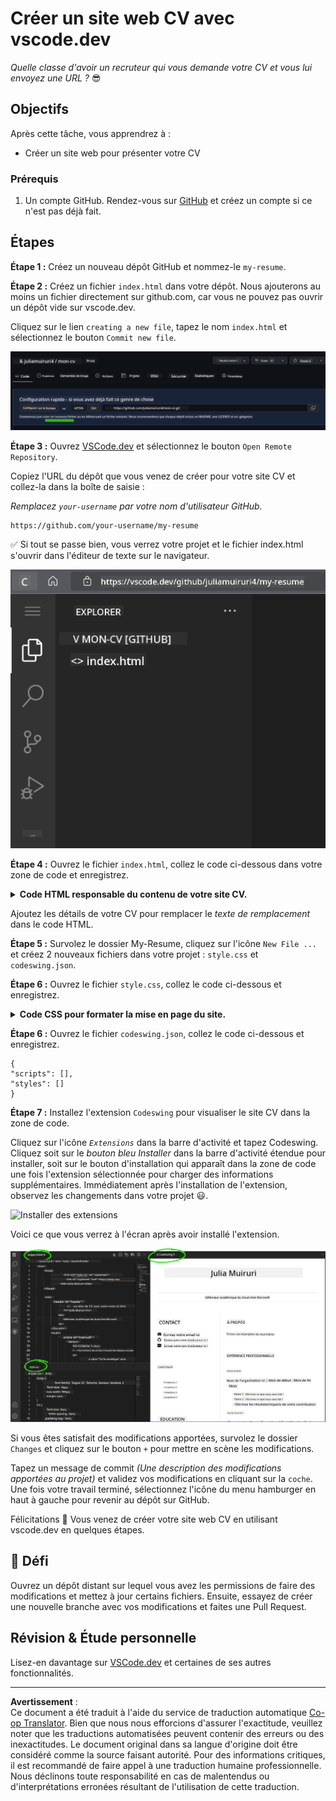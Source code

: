 <!--
CO_OP_TRANSLATOR_METADATA:
{
  "original_hash": "bd3aa6d2b879c30ea496c43aec1c49ed",
  "translation_date": "2025-08-29T13:43:39+00:00",
  "source_file": "8-code-editor/1-using-a-code-editor/assignment.md",
  "language_code": "fr"
}
-->
# Créer un site web CV avec vscode.dev

_Quelle classe d'avoir un recruteur qui vous demande votre CV et vous lui envoyez une URL ?_ 😎

## Objectifs

Après cette tâche, vous apprendrez à :

- Créer un site web pour présenter votre CV

### Prérequis

1. Un compte GitHub. Rendez-vous sur [GitHub](https://github.com/) et créez un compte si ce n'est pas déjà fait.

## Étapes

**Étape 1 :** Créez un nouveau dépôt GitHub et nommez-le `my-resume`.

**Étape 2 :** Créez un fichier `index.html` dans votre dépôt. Nous ajouterons au moins un fichier directement sur github.com, car vous ne pouvez pas ouvrir un dépôt vide sur vscode.dev.

Cliquez sur le lien `creating a new file`, tapez le nom `index.html` et sélectionnez le bouton `Commit new file`.

![Créer un nouveau fichier sur github.com](../../../../translated_images/new-file-github.com.c886796d800e8056561829a181be1382c5303da9d902d8b2dd82b68a4806e21f.fr.png)

**Étape 3 :** Ouvrez [VSCode.dev](https://vscode.dev) et sélectionnez le bouton `Open Remote Repository`.

Copiez l'URL du dépôt que vous venez de créer pour votre site CV et collez-la dans la boîte de saisie :

_Remplacez `your-username` par votre nom d'utilisateur GitHub._

```
https://github.com/your-username/my-resume
```

✅ Si tout se passe bien, vous verrez votre projet et le fichier index.html s'ouvrir dans l'éditeur de texte sur le navigateur.

![Créer un nouveau fichier](../../../../translated_images/project-on-vscode.dev.e79815a9a95ee7feac72ebe5c941c91279716be37c575dbdbf2f43bea2c7d8b6.fr.png)

**Étape 4 :** Ouvrez le fichier `index.html`, collez le code ci-dessous dans votre zone de code et enregistrez.

<details>
    <summary><b>Code HTML responsable du contenu de votre site CV.</b></summary>
    
        <html>

            <head>
                <link href="style.css" rel="stylesheet">
                <link rel="stylesheet" href="https://cdnjs.cloudflare.com/ajax/libs/font-awesome/5.15.4/css/all.min.css">
                <title>Votre nom ici !</title>
            </head>
            <body>
                <header id="header">
                    <!-- En-tête du CV avec votre nom et titre -->
                    <h1>Votre nom ici !</h1>
                    <hr>
                    Votre rôle !
                    <hr>
                </header>
                <main>
                    <article id="mainLeft">
                        <section>
                            <h2>CONTACT</h2>
                            <!-- Informations de contact, y compris les réseaux sociaux -->
                            <p>
                                <i class="fa fa-envelope" aria-hidden="true"></i>
                                <a href="mailto:username@domain.top-level domain">Écrivez votre email ici</a>
                            </p>
                            <p>
                                <i class="fab fa-github" aria-hidden="true"></i>
                                <a href="github.com/yourGitHubUsername">Écrivez votre nom d'utilisateur ici !</a>
                            </p>
                            <p>
                                <i class="fab fa-linkedin" aria-hidden="true"></i>
                                <a href="linkedin.com/yourLinkedInUsername">Écrivez votre nom d'utilisateur ici !</a>
                            </p>
                        </section>
                        <section>
                            <h2>COMPÉTENCES</h2>
                            <!-- Vos compétences -->
                            <ul>
                                <li>Compétence 1 !</li>
                                <li>Compétence 2 !</li>
                                <li>Compétence 3 !</li>
                                <li>Compétence 4 !</li>
                            </ul>
                        </section>
                        <section>
                            <h2>FORMATION</h2>
                            <!-- Votre formation -->
                            <h3>Écrivez votre cursus ici !</h3>
                            <p>
                                Écrivez votre établissement ici !
                            </p>
                            <p>
                                Date de début - Date de fin
                            </p>
                        </section>            
                    </article>
                    <article id="mainRight">
                        <section>
                            <h2>À PROPOS</h2>
                            <!-- À propos de vous -->
                            <p>Écrivez un résumé sur vous-même !</p>
                        </section>
                        <section>
                            <h2>EXPÉRIENCE PROFESSIONNELLE</h2>
                            <!-- Votre expérience professionnelle -->
                            <h3>Titre du poste</h3>
                            <p>
                                Nom de l'organisation ici | Mois de début – Mois de fin
                            </p>
                            <ul>
                                    <li>Tâche 1 - Décrivez ce que vous avez fait !</li>
                                    <li>Tâche 2 - Décrivez ce que vous avez fait !</li>
                                    <li>Décrivez les résultats/impacts de votre contribution</li>
                                    
                            </ul>
                            <h3>Titre du poste 2</h3>
                            <p>
                                Nom de l'organisation ici | Mois de début – Mois de fin
                            </p>
                            <ul>
                                    <li>Tâche 1 - Décrivez ce que vous avez fait !</li>
                                    <li>Tâche 2 - Décrivez ce que vous avez fait !</li>
                                    <li>Décrivez les résultats/impacts de votre contribution</li>
                                    
                            </ul>
                        </section>
                    </article>
                </main>
            </body>
        </html>
</details>

Ajoutez les détails de votre CV pour remplacer le _texte de remplacement_ dans le code HTML.

**Étape 5 :** Survolez le dossier My-Resume, cliquez sur l'icône `New File ...` et créez 2 nouveaux fichiers dans votre projet : `style.css` et `codeswing.json`.

**Étape 6 :** Ouvrez le fichier `style.css`, collez le code ci-dessous et enregistrez.

<details>
        <summary><b>Code CSS pour formater la mise en page du site.</b></summary>
            
            body {
                font-family: 'Segoe UI', Tahoma, Geneva, Verdana, sans-serif;
                font-size: 16px;
                max-width: 960px;
                margin: auto;
            }
            h1 {
                font-size: 3em;
                letter-spacing: .6em;
                padding-top: 1em;
                padding-bottom: 1em;
            }

            h2 {
                font-size: 1.5em;
                padding-bottom: 1em;
            }

            h3 {
                font-size: 1em;
                padding-bottom: 1em;
            }
            main { 
                display: grid;
                grid-template-columns: 40% 60%;
                margin-top: 3em;
            }
            header {
                text-align: center;
                margin: auto 2em;
            }

            section {
                margin: auto 1em 4em 2em;
            }

            i {
                margin-right: .5em;
            }

            p {
                margin: .2em auto
            }

            hr {
                border: none;
                background-color: lightgray;
                height: 1px;
            }

            h1, h2, h3 {
                font-weight: 100;
                margin-bottom: 0;
            }
            #mainLeft {
                border-right: 1px solid lightgray;
            }
            
</details>

**Étape 6 :** Ouvrez le fichier `codeswing.json`, collez le code ci-dessous et enregistrez.

    {
    "scripts": [],
    "styles": []
    }

**Étape 7 :** Installez l'extension `Codeswing` pour visualiser le site CV dans la zone de code.

Cliquez sur l'icône _`Extensions`_ dans la barre d'activité et tapez Codeswing. Cliquez soit sur le _bouton bleu Installer_ dans la barre d'activité étendue pour installer, soit sur le bouton d'installation qui apparaît dans la zone de code une fois l'extension sélectionnée pour charger des informations supplémentaires. Immédiatement après l'installation de l'extension, observez les changements dans votre projet 😃.

![Installer des extensions](../../../../8-code-editor/images/install-extension.gif)

Voici ce que vous verrez à l'écran après avoir installé l'extension.

![Extension Codeswing en action](../../../../translated_images/after-codeswing-extension-pb.0ebddddcf73b550994947a9084e35e2836c713ae13839d49628e3c764c1cfe83.fr.png)

Si vous êtes satisfait des modifications apportées, survolez le dossier `Changes` et cliquez sur le bouton `+` pour mettre en scène les modifications.

Tapez un message de commit _(Une description des modifications apportées au projet)_ et validez vos modifications en cliquant sur la `coche`. Une fois votre travail terminé, sélectionnez l'icône du menu hamburger en haut à gauche pour revenir au dépôt sur GitHub.

Félicitations 🎉 Vous venez de créer votre site web CV en utilisant vscode.dev en quelques étapes.

## 🚀 Défi

Ouvrez un dépôt distant sur lequel vous avez les permissions de faire des modifications et mettez à jour certains fichiers. Ensuite, essayez de créer une nouvelle branche avec vos modifications et faites une Pull Request.

## Révision & Étude personnelle

Lisez-en davantage sur [VSCode.dev](https://code.visualstudio.com/docs/editor/vscode-web?WT.mc_id=academic-0000-alfredodeza) et certaines de ses autres fonctionnalités.

---

**Avertissement** :  
Ce document a été traduit à l'aide du service de traduction automatique [Co-op Translator](https://github.com/Azure/co-op-translator). Bien que nous nous efforcions d'assurer l'exactitude, veuillez noter que les traductions automatisées peuvent contenir des erreurs ou des inexactitudes. Le document original dans sa langue d'origine doit être considéré comme la source faisant autorité. Pour des informations critiques, il est recommandé de faire appel à une traduction humaine professionnelle. Nous déclinons toute responsabilité en cas de malentendus ou d'interprétations erronées résultant de l'utilisation de cette traduction.
